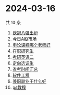 # 2024-03-16

共 10 条

<!-- BEGIN -->
<!-- 最后更新时间 Sat Mar 16 2024 18:07:23 GMT+0800 (China Standard Time) -->

1. [欧冠八强出炉](https://www.zhihu.com/search?q=%E6%AC%A7%E5%86%A0%E5%85%AB%E5%BC%BA%E5%87%BA%E7%82%89)
1. [今日A股市场](https://www.zhihu.com/search?q=%E4%BB%8A%E6%97%A5A%E8%82%A1%E5%B8%82%E5%9C%BA)
1. [申论课程哪个老师好](https://www.zhihu.com/search?q=%E7%94%B3%E8%AE%BA%E8%AF%BE%E7%A8%8B%E5%93%AA%E4%B8%AA%E8%80%81%E5%B8%88%E5%A5%BD)
1. [在职研究生](https://www.zhihu.com/search?q=%E5%9C%A8%E8%81%8C%E7%A0%94%E7%A9%B6%E7%94%9F)
1. [考研英语二](https://www.zhihu.com/search?q=%E8%80%83%E7%A0%94%E8%8B%B1%E8%AF%AD%E4%BA%8C)
1. [定向选调生](https://www.zhihu.com/search?q=%E5%AE%9A%E5%90%91%E9%80%89%E8%B0%83%E7%94%9F)
1. [省考时间汇总](https://www.zhihu.com/search?q=%E7%9C%81%E8%80%83%E6%97%B6%E9%97%B4%E6%B1%87%E6%80%BB)
1. [软件工程](https://www.zhihu.com/search?q=%E8%BD%AF%E4%BB%B6%E5%B7%A5%E7%A8%8B)
1. [兼职副业干什么好](https://www.zhihu.com/search?q=%E5%85%BC%E8%81%8C%E5%89%AF%E4%B8%9A%E5%B9%B2%E4%BB%80%E4%B9%88%E5%A5%BD)
1. [ps教程](https://www.zhihu.com/search?q=ps%E6%95%99%E7%A8%8B)

<!-- END -->
